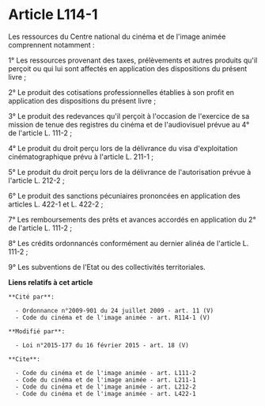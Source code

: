 # Article L114-1

Les ressources du Centre national du cinéma et de l'image animée comprennent notamment : 

1° Les ressources provenant des taxes, prélèvements et autres produits qu'il perçoit ou qui lui sont affectés en application
des dispositions du présent livre ; 

2° Le produit des cotisations professionnelles établies à son profit en application des dispositions du présent livre ; 

3° Le produit des redevances qu'il perçoit à l'occasion de l'exercice de sa mission de tenue des registres du cinéma et de
l'audiovisuel prévue au 4° de l'article L. 111-2 ; 

4° Le produit du droit perçu lors de la délivrance du visa d'exploitation cinématographique prévu à l'article L. 211-1 ; 

5° Le produit du droit perçu lors de la délivrance de l'autorisation prévue à l'article L. 212-2 ; 

6° Le produit des sanctions pécuniaires prononcées en application des articles L. 422-1 et L. 422-2 ; 

7° Les remboursements des prêts et avances accordés en application du 2° de l'article L. 111-2 ; 

8° Les crédits ordonnancés conformément au dernier alinéa de l'article L. 111-2 ; 

9° Les subventions de l'Etat ou des collectivités territoriales.

**Liens relatifs à cet article**

	**Cité par**:

	  - Ordonnance n°2009-901 du 24 juillet 2009 - art. 11 (V)
	  - Code du cinéma et de l'image animée - art. R114-1 (V)

	**Modifié par**:

	  - Loi n°2015-177 du 16 février 2015 - art. 18 (V)

	**Cite**:

	  - Code du cinéma et de l'image animée - art. L111-2
	  - Code du cinéma et de l'image animée - art. L211-1
	  - Code du cinéma et de l'image animée - art. L212-2
	  - Code du cinéma et de l'image animée - art. L422-1
